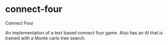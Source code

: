 # connect-four
Connect Four

An implementation of a text based connect four game. Also has an AI that is trained with a Monte carlo tree search.

